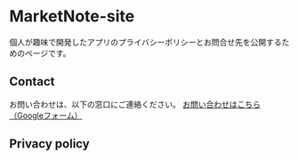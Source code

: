 # MarketNote-site
個人が趣味で開発したアプリのプライバシーポリシーとお問合せ先を公開するためのページです。

## Contact
お問い合わせは、以下の窓口にご連絡ください。
[お問い合わせはこちら（Googleフォーム）](　　)

## Privacy policy
